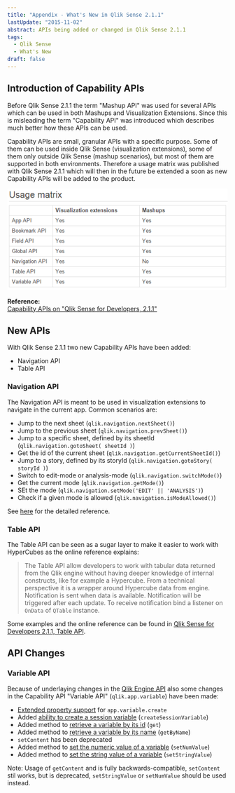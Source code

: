 ```yaml
---
title: "Appendix - What's New in Qlik Sense 2.1.1"
lastUpdate: "2015-11-02"
abstract: APIs being added or changed in Qlik Sense 2.1.1
tags:
  - Qlik Sense
  - What's New
draft: false
---
```


## Introduction of Capability APIs

Before Qlik Sense 2.1.1 the term "Mashup API" was used for several APIs which can be used in both Mashups and Visualization Extensions.
Since this is misleading the term "Capability API" was introduced which describes much better how these APIs can be used.

Capability APIs are small, granular APIs with a specific purpose. Some of them can be used inside Qlik Sense (visualization extensions), some of them only outside Qlik Sense (mashup scenarios), but most of them are supported in both environments.
Therefore a usage matrix was published with Qlik Sense 2.1.1 which will then in the future be extended a soon as new Capability APIs will be added to the product.

![](images/2013_usage-matrix.png)

**Reference:**  
[Capability APIs on "Qlik Sense for Developers, 2.1.1"](http://help.qlik.com/sense/2.1/en-us/developer/Subsystems/APIs/Content/mashup-api-reference.htm)

## New APIs
With Qlik Sense 2.1.1 two new Capability APIs have been added:

* Navigation API
* Table API

### Navigation API
The Navigation API is meant to be used in visualization extensions to navigate in the current app.
Common scenarios are:

* Jump to the next sheet (`qlik.navigation.nextSheet()`)
* Jump to the previous sheet (`qlik.navigation.prevSheet()`)
* Jump to a specific sheet, defined by its sheetId (`qlik.navigation.gotoSheet( sheetId )`)
* Get the id of the current sheet (`qlik.navigation.getCurrentSheetId()`)
* Jump to a story, defined by its storyId (`qlik.navigation.gotoStory( storyId )`)
* Switch to edit-mode or analysis-mode (`qlik.navigation.switchMode()`)
* Get the current mode (`qlik.navigation.getMode()`)
* SEt the mode (`qlik.navigation.setMode('EDIT' || 'ANALYSIS')`)
* Check if a given mode is allowed (`qlik.navigation.isModeAllowed()`)

See [here](http://help.qlik.com/sense/2.1/en-us/developer/Subsystems/APIs/Content/NavigationAPI/NavigationAPI.htm) for the detailed reference.

### Table API

The Table API can be seen as a sugar layer to make it easier to work with HyperCubes as the online reference explains:

> The Table API allow developers to work with tabular data returned from the Qlik engine without having deeper knowledge of internal constructs, like for example a Hypercube. From a technical perspective it is a wrapper around Hypercube data from engine. Notification is sent when data is available. Notification will be triggered after each update. To receive notification bind a listener on `OnData` of `QTable` instance.

Some examples and the online reference can be found in [Qlik Sense for Developers 2.1.1, Table API](http://help.qlik.com/sense/2.1/en-us/developer/Subsystems/APIs/Content/TableAPI/qlik-table-interface.htm).

## API Changes

### Variable API
Because of underlaying changes in the [Qlik Engine API](http://help.qlik.com/sense/2.1/en-us/developer/Subsystems/EngineAPI/Content/introducing-engine-API.htm) also some changes in the Capability API "Variable API" (`qlik.app.variable`) have been made:

* [Extended property support](http://help.qlik.com/sense/2.1/en-us/developer/Subsystems/APIs/Content/MashupAPI/Methods/create-variable-method.htm) for `app.variable.create`
* Added [ability to create a session variable](http://help.qlik.com/sense/2.1/en-us/developer/Subsystems/APIs/Content/MashupAPI/Methods/createSessionVariable-method.htm) (`createSessionVariable`)
* Added method to [retrieve a variable by its id](http://help.qlik.com/sense/2.1/en-us/developer/Subsystems/APIs/Content/MashupAPI/Methods/get-variable-method.htm) (`get`)
* Added method to [retrieve a variable by its name](http://help.qlik.com/sense/2.1/en-us/developer/Subsystems/APIs/Content/MashupAPI/Methods/getByName-variable-method.htm) (`getByName`)
* `setContent` has been deprecated
* Added method to [set the numeric value of a variable](http://help.qlik.com/sense/2.1/en-us/developer/Subsystems/APIs/Content/MashupAPI/Methods/setNumValue-variable-method.htm) (`setNumValue`)
* Added method to [set the string value of a variable](http://help.qlik.com/sense/2.1/en-us/developer/Subsystems/APIs/Content/MashupAPI/Methods/setStringValue-variable-method.htm) (`setStringValue`)


Note:
Usage of `getContent` and is fully backwards-compatible, `setContent` stil works, but is deprecated, `setStringValue` or `setNumValue` should be used instead.
